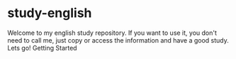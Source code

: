 # study-english
Welcome to my english study repository.
If you want to use it, you don't need to call me, just copy or access the information and have a good study.
Lets go! Getting Started
